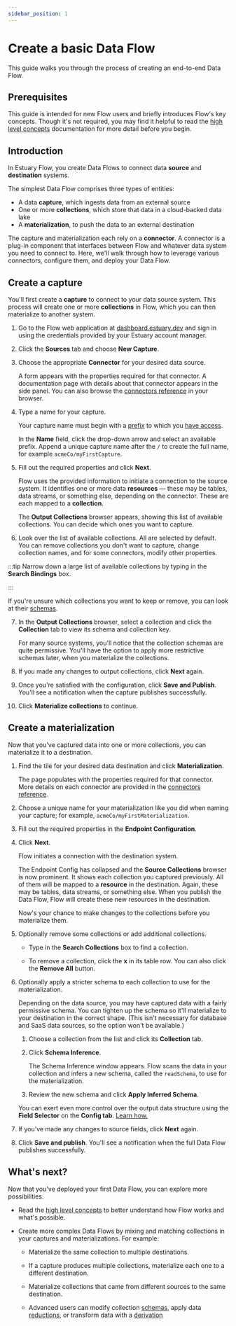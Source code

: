 ```yaml
---
sidebar_position: 1
---
```

# Create a basic Data Flow

This guide walks you through the process of creating an end-to-end Data Flow.

## Prerequisites

This guide is intended for new Flow users and briefly introduces Flow's key concepts.
Though it's not required, you may find it helpful to read
the [high level concepts](../concepts/README.md#essential-concepts) documentation for more detail before you begin.

## Introduction

In Estuary Flow, you create Data Flows to connect data **source** and **destination** systems.

The simplest Data Flow comprises three types of entities:

* A data **capture**, which ingests data from an external source
* One or more **collections**, which store that data in a cloud-backed data lake
* A **materialization**, to push the data to an external destination

The capture and materialization each rely on a **connector**.
A connector is a plug-in component that interfaces between Flow and whatever data system you need to connect to.
Here, we'll walk through how to leverage various connectors, configure them, and deploy your Data Flow.

## Create a capture

You'll first create a **capture** to connect to your data source system.
This process will create one or more **collections** in Flow, which you can then materialize to another system.

1. Go to the Flow web application at [dashboard.estuary.dev](https://dashboard.estuary.dev/) and sign in using the
credentials provided by your Estuary account manager.

2. Click the **Sources** tab and choose **New Capture**.

3. Choose the appropriate **Connector** for your desired data source.

   A form appears with the properties required for that connector.
   A documentation page with details about that connector appears in the side panel.
   You can also browse the [connectors reference](../reference/Connectors/capture-connectors/README.md) in your browser.

4. Type a name for your capture.

   Your capture name must begin with a [prefix](../concepts/catalogs.md#namespace) to which you [have access](../reference/authentication.md).

    In the **Name** field, click the drop-down arrow and select an available prefix.
    Append a unique capture name after the `/` to create the full name, for example `acmeCo/myFirstCapture`.

5. Fill out the required properties and click **Next**.

   Flow uses the provided information to initiate a connection to the source system.
   It identifies one or more data **resources** — these may be tables, data streams, or something else, depending on the connector. These are each mapped to a **collection**.

   The **Output Collections** browser appears, showing this list of available collections.
   You can decide which ones you want to capture.

6. Look over the list of available collections. All are selected by default.
You can remove collections you don't want to capture, change collection names, and for some connectors, modify other properties.

:::tip
Narrow down a large list of available collections by typing in the **Search Bindings** box.

:::

   If you're unsure which collections you want to keep or remove, you can look at their [schemas](../concepts/README.md#schemas).

7. In the **Output Collections** browser, select a collection and click the **Collection** tab to view its schema and collection key.

    For many source systems, you'll notice that the collection schemas are quite permissive.
    You'll have the option to apply more restrictive schemas later, when you materialize the collections.

8. If you made any changes to output collections, click **Next** again.

8. Once you're satisfied with the configuration, click **Save and Publish**. You'll see a notification when the capture publishes successfully.

9. Click **Materialize collections** to continue.

## Create a materialization

Now that you've captured data into one or more collections, you can materialize it to a destination.

1. Find the tile for your desired data destination and click **Materialization**.

   The page populates with the properties required for that connector.
   More details on each connector are provided in the [connectors reference](../reference/Connectors/materialization-connectors/README.md).

2. Choose a unique name for your materialization like you did when naming your capture; for example, `acmeCo/myFirstMaterialization`.

3. Fill out the required properties in the **Endpoint Configuration**.

4. Click **Next**.

   Flow initiates a connection with the destination system.

   The Endpoint Config has collapsed and the **Source Collections** browser is now prominent.
   It shows each collection you captured previously.
   All of them will be mapped to a **resource** in the destination.
   Again, these may be tables, data streams, or something else.
   When you publish the Data Flow, Flow will create these new resources in the destination.

   Now's your chance to make changes to the collections before you materialize them.

5. Optionally remove some collections or add additional collections.

   * Type in the **Search Collections** box to find a collection.

   * To remove a collection, click the **x** in its table row. You can also click the **Remove All** button.

6. Optionally apply a stricter schema to each collection to use for the materialization.

   Depending on the data source, you may have captured data with a fairly permissive schema.
   You can tighten up the schema so it'll materialize to your destination in the correct shape.
   (This isn't necessary for database and SaaS data sources, so the option won't be available.)

   1. Choose a collection from the list and click its **Collection** tab.

   2. Click **Schema Inference**.

      The Schema Inference window appears. Flow scans the data in your collection and infers a new schema, called the `readSchema`, to use for the materialization.

   3. Review the new schema and click **Apply Inferred Schema**.

   You can exert even more control over the output data structure using the **Field Selector** on the **Config tab**.
   [Learn how.](../guides/customize-materialization-fields.md)

7. If you've made any changes to source fields, click **Next** again.

7. Click **Save and publish**. You'll see a notification when the full Data Flow publishes successfully.

## What's next?

Now that you've deployed your first Data Flow, you can explore more possibilities.

* Read the [high level concepts](../concepts/README.md) to better understand how Flow works and what's possible.

* Create more complex Data Flows by mixing and matching collections in your captures and materializations. For example:

   * Materialize the same collection to multiple destinations.

   * If a capture produces multiple collections, materialize each one to a different destination.

   * Materialize collections that came from different sources to the same destination.

   * Advanced users can modify collection [schemas](../concepts/schemas.md), apply data [reductions](../concepts/schemas.md#reductions),
   or transform data with a [derivation](../concepts/derivations.md)
